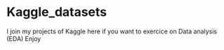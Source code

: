 # Kaggle_datasets
I join my projects of Kaggle here if you want to exercice on Data analysis (EDA) Enjoy
